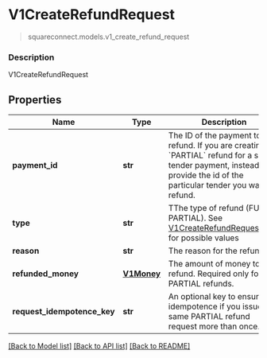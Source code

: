 # V1CreateRefundRequest
> squareconnect.models.v1_create_refund_request

### Description

V1CreateRefundRequest

## Properties
Name | Type | Description | Notes
------------ | ------------- | ------------- | -------------
**payment_id** | **str** | The ID of the payment to refund. If you are creating a &#x60;PARTIAL&#x60; refund for a split tender payment, instead provide the id of the particular tender you want to refund. | 
**type** | **str** | TThe type of refund (FULL or PARTIAL). See [V1CreateRefundRequestType](#type-v1createrefundrequesttype) for possible values | 
**reason** | **str** | The reason for the refund. | 
**refunded_money** | [**V1Money**](V1Money.md) | The amount of money to refund. Required only for PARTIAL refunds. | [optional] 
**request_idempotence_key** | **str** | An optional key to ensure idempotence if you issue the same PARTIAL refund request more than once. | [optional] 

[[Back to Model list]](../README.md#documentation-for-models) [[Back to API list]](../README.md#documentation-for-api-endpoints) [[Back to README]](../README.md)


